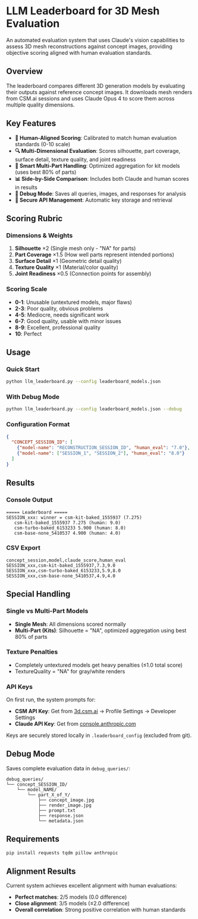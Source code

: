 # LLM Leaderboard for 3D Mesh Evaluation

An automated evaluation system that uses Claude's vision capabilities to assess 3D mesh reconstructions against concept images, providing objective scoring aligned with human evaluation standards.

## Overview

The leaderboard compares different 3D generation models by evaluating their outputs against reference concept images. It downloads mesh renders from CSM.ai sessions and uses Claude Opus 4 to score them across multiple quality dimensions.

## Key Features

- **🎯 Human-Aligned Scoring**: Calibrated to match human evaluation standards (0-10 scale)
- **🔍 Multi-Dimensional Evaluation**: Scores silhouette, part coverage, surface detail, texture quality, and joint readiness
- **🧩 Smart Multi-Part Handling**: Optimized aggregation for kit models (uses best 80% of parts)
- **📊 Side-by-Side Comparison**: Includes both Claude and human scores in results
- **🐛 Debug Mode**: Saves all queries, images, and responses for analysis
- **🔐 Secure API Management**: Automatic key storage and retrieval

## Scoring Rubric

### Dimensions & Weights
1. **Silhouette** ×2 (Single mesh only - "NA" for parts)
2. **Part Coverage** ×1.5 (How well parts represent intended portions)
3. **Surface Detail** ×1 (Geometric detail quality)
4. **Texture Quality** ×1 (Material/color quality)
5. **Joint Readiness** ×0.5 (Connection points for assembly)

### Scoring Scale
- **0-1**: Unusable (untextured models, major flaws)
- **2-3**: Poor quality, obvious problems
- **4-5**: Mediocre, needs significant work
- **6-7**: Good quality, usable with minor issues
- **8-9**: Excellent, professional quality
- **10**: Perfect

## Usage

### Quick Start
```bash
python llm_leaderboard.py --config leaderboard_models.json
```

### With Debug Mode
```bash
python llm_leaderboard.py --config leaderboard_models.json --debug
```

### Configuration Format
```json
{
  "CONCEPT_SESSION_ID": [
    {"model-name": "RECONSTRUCTION_SESSION_ID", "human_eval": "7.0"},
    {"model-name": ["SESSION_1", "SESSION_2"], "human_eval": "8.0"}
  ]
}
```

## Results

### Console Output
```
===== Leaderboard =====
SESSION_xxx: winner = csm-kit-baked_1555937 (7.275)
   csm-kit-baked_1555937 7.275 (human: 9.0)
   csm-turbo-baked_6153233 5.900 (human: 8.0)
   csm-base-none_5410537 4.900 (human: 4.0)
```

### CSV Export
```csv
concept_session,model,claude_score,human_eval
SESSION_xxx,csm-kit-baked_1555937,7.3,9.0
SESSION_xxx,csm-turbo-baked_6153233,5.9,8.0
SESSION_xxx,csm-base-none_5410537,4.9,4.0
```

## Special Handling

### Single vs Multi-Part Models
- **Single Mesh**: All dimensions scored normally
- **Multi-Part (Kits)**: Silhouette = "NA", optimized aggregation using best 80% of parts

### Texture Penalties
- Completely untextured models get heavy penalties (≤1.0 total score)
- TextureQuality = "NA" for gray/white renders

### API Keys
On first run, the system prompts for:
- **CSM API Key**: Get from [3d.csm.ai](https://3d.csm.ai) → Profile Settings → Developer Settings
- **Claude API Key**: Get from [console.anthropic.com](https://console.anthropic.com)

Keys are securely stored locally in `.leaderboard_config` (excluded from git).

## Debug Mode

Saves complete evaluation data in `debug_queries/`:
```
debug_queries/
└── concept_SESSION_ID/
    └── model_NAME/
        └── part_X_of_Y/
            ├── concept_image.jpg
            ├── render_image.jpg
            ├── prompt.txt
            ├── response.json
            └── metadata.json
```

## Requirements

```bash
pip install requests tqdm pillow anthropic
```

## Alignment Results

Current system achieves excellent alignment with human evaluations:
- **Perfect matches**: 2/5 models (0.0 difference)
- **Close alignment**: 3/5 models (≤2.0 difference)
- **Overall correlation**: Strong positive correlation with human standards
